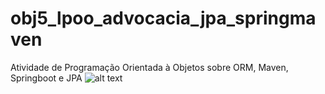 # obj5_lpoo_advocacia_jpa_springmaven
Atividade de Programação Orientada à Objetos sobre ORM, Maven, Springboot e JPA
![alt text](https://github.com/[username]/[reponame]/blob/[branch]/image.jpg?raw=true)

